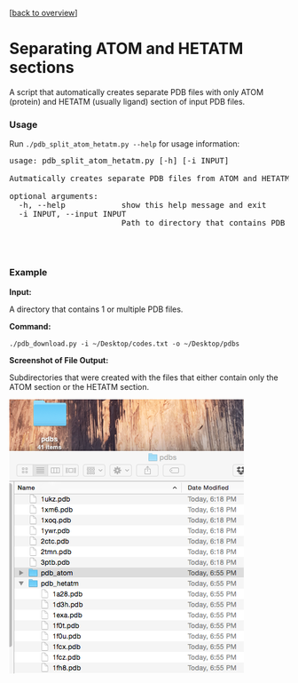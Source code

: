 [[back to overview](../../README.md)]

# Separating ATOM and HETATM sections

A script that automatically creates separate PDB files with only ATOM (protein) and HETATM (usually ligand) section of input PDB files.

### Usage

Run `./pdb_split_atom_hetatm.py --help` for usage information:

<pre>
usage: pdb_split_atom_hetatm.py [-h] [-i INPUT]

Autmatically creates separate PDB files from ATOM and HETATM lines in a PDB file.

optional arguments:
  -h, --help            show this help message and exit
  -i INPUT, --input INPUT
                        Path to directory that contains PDB files.
</pre>

<br>
<br>

### Example


**Input:**

A directory that contains 1 or multiple PDB files.

**Command:**

	./pdb_download.py -i ~/Desktop/codes.txt -o ~/Desktop/pdbs



**Screenshot of File Output:**

Subdirectories that were created with the files that either contain only the ATOM section or the HETATM section.

![](../../images/tools/ex_pdb_split_atom_hetatm_1.png)

